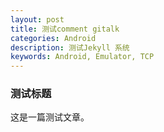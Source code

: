 ```yaml
---
layout: post
title: 测试comment gitalk
categories: Android
description: 测试Jekyll 系统
keywords: Android, Emulator, TCP
---
```


### 测试标题
这是一篇测试文章。

[1]: https://developer.android.com/studio/run/emulator-networking.html#connecting
[2]: https://developer.android.com/studio/run/emulator-networking.html#calling
